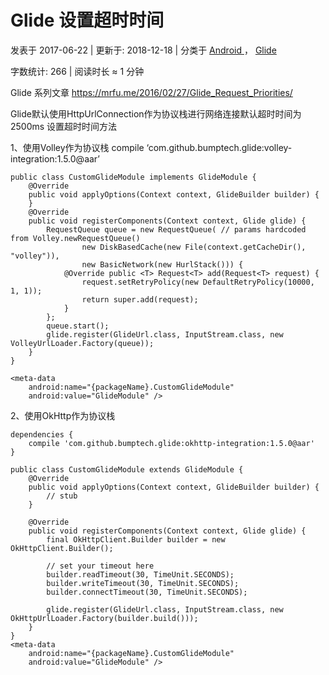 # Glide 设置超时时间

 发表于 2017-06-22 | 更新于: 2018-12-18 | 分类于 [Android ](http://android9527.com/categories/Android/)， [Glide](http://android9527.com/categories/Android/Glide/)

 字数统计: 266 | 阅读时长 ≈ 1 分钟

Glide 系列文章
https://mrfu.me/2016/02/27/Glide_Request_Priorities/

Glide默认使用HttpUrlConnection作为协议栈进行网络连接默认超时时间为2500ms
设置超时时间方法



1、使用Volley作为协议栈
compile ‘com.github.bumptech.glide:volley-integration:1.5.0@aar’

```
public class CustomGlideModule implements GlideModule {
    @Override
    public void applyOptions(Context context, GlideBuilder builder) {
    }
    @Override
    public void registerComponents(Context context, Glide glide) {
        RequestQueue queue = new RequestQueue( // params hardcoded from Volley.newRequestQueue()
                new DiskBasedCache(new File(context.getCacheDir(), "volley")),
                new BasicNetwork(new HurlStack())) {
            @Override public <T> Request<T> add(Request<T> request) {
                request.setRetryPolicy(new DefaultRetryPolicy(10000, 1, 1));
                return super.add(request);
            }
        };
        queue.start();
        glide.register(GlideUrl.class, InputStream.class, new VolleyUrlLoader.Factory(queue));
    }
}
```



```
<meta-data
    android:name="{packageName}.CustomGlideModule"
    android:value="GlideModule" />
```

2、使用OkHttp作为协议栈

```
dependencies {
    compile 'com.github.bumptech.glide:okhttp-integration:1.5.0@aar'
}
```



```
public class CustomGlideModule extends GlideModule {
    @Override
    public void applyOptions(Context context, GlideBuilder builder) {
        // stub
    }

    @Override
    public void registerComponents(Context context, Glide glide) {
        final OkHttpClient.Builder builder = new OkHttpClient.Builder();

        // set your timeout here
        builder.readTimeout(30, TimeUnit.SECONDS);
        builder.writeTimeout(30, TimeUnit.SECONDS);
        builder.connectTimeout(30, TimeUnit.SECONDS);

        glide.register(GlideUrl.class, InputStream.class, new OkHttpUrlLoader.Factory(builder.build()));
    }
}
<meta-data
    android:name="{packageName}.CustomGlideModule"
    android:value="GlideModule" />
```